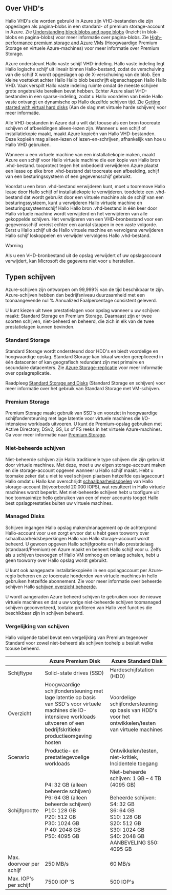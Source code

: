 
## <a name="about-vhds"></a>Over VHD's

Hallo VHD's die worden gebruikt in Azure zijn VHD-bestanden die zijn opgeslagen als pagina-blobs in een standard- of premium storage-account in Azure. Zie [Understanding block blobs and page blobs](/rest/api/storageservices/Understanding-Block-Blobs--Append-Blobs--and-Page-Blobs/) (Inzicht in blok-blobs en pagina-blobs) voor meer informatie over pagina-blobs. Zie [High-performance premium storage and Azure VMs](../articles/storage/common/storage-premium-storage.md) (Hoogwaardige Premium Storage en virtuele Azure-machines) voor meer informatie over Premium Storage.

Azure ondersteunt Hallo vaste schijf VHD-indeling. Hallo vaste indeling legt Hallo logische schijf uit lineair binnen Hallo-bestand, zodat de verschuiving van die schijf X wordt opgeslagen op de X-verschuiving van de blob. Een kleine voettekst achter Hallo Hallo blob beschrijft eigenschappen Hallo Hallo VHD. Vaak verspilt Hallo vaste indeling ruimte omdat de meeste schijven grote ongebruikte bereiken bevat hebben. Echter Azure slaat VHD-bestanden in een sparse-indeling, zodat u Hallo voordelen van beide Hallo vaste ontvangt en dynamische op Hallo dezelfde schijven tijd. Zie [Getting started with virtual hard disks](https://technet.microsoft.com/library/dd979539.aspx) (Aan de slag met virtuele harde schijven) voor meer informatie.

Alle VHD-bestanden in Azure dat u wilt dat toouse als een bron toocreate schijven of afbeeldingen alleen-lezen zijn. Wanneer u een schijf of installatiekopie maakt, maakt Azure kopieën van Hallo VHD-bestanden. Deze kopieën mag alleen-lezen of lezen-en-schrijven, afhankelijk van hoe u Hallo VHD gebruiken.

Wanneer u een virtuele machine van een installatiekopie maken, maakt Azure een schijf voor Hallo virtuele machine die een kopie van Hallo bron .vhd-bestand. tooprotect tegen het onbedoeld verwijderen Azure plaatst een lease op elke bron .vhd-bestand dat toocreate een afbeelding, schijf van een besturingssysteem of een gegevensschijf gebruikt.

Voordat u een bron .vhd-bestand verwijderen kunt, moet u tooremove Hallo lease door Hallo schijf of installatiekopie te verwijderen. toodelete een .vhd-bestand dat wordt gebruikt door een virtuele machine als de schijf van een besturingssysteem, kunt u verwijderen Hallo virtuele machine en besturingssysteemschijf Hallo Hallo bron .vhd-bestand in één keer door Hallo virtuele machine wordt verwijderd en het verwijderen van alle gekoppelde schijven. Het verwijderen van een VHD-bronbestand voor een gegevensschijf vereist echter een aantal stappen in een vaste volgorde. Eerst u Hallo schijf uit de Hallo virtuele machine en vervolgens verwijderen Hallo schijf loskoppelen en verwijder vervolgens Hallo .vhd-bestand.

> [!WARNING]
> Als u een VHD-bronbestand uit de opslag verwijdert of uw opslagaccount verwijdert, kan Microsoft die gegevens niet voor u herstellen.
> 

## <a name="types-of-disks"></a>Typen schijven 

Azure-schijven zijn ontworpen om 99,999% van de tijd beschikbaar te zijn. Azure-schijven hebben dan bedrijfsniveau duurzaamheid met een toonaangevende nul % Annualized Faalpercentage consistent geleverd.

U kunt kiezen uit twee prestatielagen voor opslag wanneer u uw schijven maakt: Standard Storage en Premium Storage. Daarnaast zijn er twee soorten schijven, niet-beheerd en beheerd, die zich in elk van de twee prestatielagen kunnen bevinden.


### <a name="standard-storage"></a>Standard Storage 

Standard Storage wordt ondersteund door HDD's en biedt voordelige en hoogwaardige opslag. Standard Storage kan lokaal worden gerepliceerd in één datacenter of kan geografisch redundant zijn met primaire en secundaire datacenters. Zie [Azure Storage-replicatie](../articles/storage/common/storage-redundancy.md) voor meer informatie over opslagreplicatie. 

Raadpleeg [Standard Storage and Disks](../articles/storage/common/storage-standard-storage.md) (Standard Storage en schijven) voor meer informatie over het gebruik van Standard Storage met VM-schijven.

### <a name="premium-storage"></a>Premium Storage 

Premium Storage maakt gebruik van SSD's en voorziet in hoogwaardige schijfondersteuning met lage latentie voor virtuele machines die I/O-intensieve workloads uitvoeren. U kunt de Premium-opslag gebruiken met Active Directory, DSv2, GS, Ls of FS reeks in het virtuele Azure-machines. Ga voor meer informatie naar [Premium Storage](../articles/storage/common/storage-premium-storage.md).

### <a name="unmanaged-disks"></a>Niet-beheerde schijven

Niet-beheerde schijven zijn Hallo traditionele type schijven die zijn gebruikt door virtuele machines. Met deze, moet u uw eigen storage-account maken en die storage-account opgeven wanneer u Hallo schijf maakt. Hebt u toomake zeker dat u niet te veel schijven plaatsen hetzelfde opslagaccount Hallo omdat u Hallo kan overschrijdt [schaalbaarheidsdoelen](../articles/storage/common/storage-scalability-targets.md) van Hallo storage-account (bijvoorbeeld 20.000 IOPS), wat resulteert in Hallo virtuele machines wordt beperkt. Met niet-beheerde schijven hebt u toofigure uit hoe toomaximize hello gebruiken van een of meer accounts tooget Hallo best opslagprestaties buiten uw virtuele machines.

### <a name="managed-disks"></a>Managed Disks 

Schijven ingangen Hallo opslag maken/management op de achtergrond Hallo-account voor u en zorgt ervoor dat u hebt geen tooworry over schaalbaarheidsbeperkingen Hallo van Hallo storage-account wordt beheerd. U gewoon opgeven Hallo schijfgrootte en Hallo prestatielaag (standaard/Premium) en Azure maakt en beheert Hallo schijf voor u. Zelfs als u schijven toevoegen of Hallo VM omhoog en omlaag schalen, hebt u geen tooworry over Hallo opslag wordt gebruikt. 

U kunt ook aangepaste installatiekopieën in een opslagaccount per Azure-regio beheren en ze toocreate honderden van virtuele machines in hello gebruiken hetzelfde abonnement. Zie voor meer informatie over beheerde schijven Hallo [schijven overzicht beheerde](../articles/virtual-machines/windows/managed-disks-overview.md).

U wordt aangeraden Azure beheerd schijven te gebruiken voor de nieuwe virtuele machines en dat u uw vorige niet-beheerde schijven toomanaged schijven geconverteerd, tootake profiteren van Hallo veel functies die beschikbaar zijn in schijven beheerd.

### <a name="disk-comparison"></a>Vergelijking van schijven

Hallo volgende tabel bevat een vergelijking van Premium tegenover Standard voor zowel niet-beheerd als schijven toohelp u besluit welke toouse beheerd.

|    | Azure Premium Disk | Azure Standard Disk |
|--- | ------------------ | ------------------- |
| Schijftype | Solid-state drives (SSD) | Hardeschijfstation (HDD)  |
| Overzicht  | Hoogwaardige schijfondersteuning met lage latentie op basis van SSD's voor virtuele machines die IO-intensieve workloads uitvoeren of een bedrijfskritieke productieomgeving hosten | Voordelige schijfondersteuning op basis van HDD's voor het ontwikkelen/testen van virtuele machines |
| Scenario  | Productie- en prestatiegevoelige workloads | Ontwikkelen/testen, niet-kritiek, <br>Incidentele toegang |
| Schijfgrootte | P4: 32 GB (alleen beheerde schijven)<br>P6: 64 GB (alleen beheerde schijven)<br>P10: 128 GB<br>P20: 512 GB<br>P30: 1024 GB<br>P 40: 2048 GB<br>P50: 4095 GB | Niet-beheerde schijven: 1 GB – 4 TB (4095 GB) <br><br>Beheerde schijven:<br> S4: 32 GB <br>S6: 64 GB <br>S10: 128 GB <br>S20: 512 GB <br>S30: 1024 GB <br>S40: 2048 GB<br>AANBEVELING S50: 4095 GB| 
| Max. doorvoer per schijf | 250 MB/s | 60 MB/s | 
| Max. IOP's per schijf | 7500 IOP 'S | 500 IOP's | 

